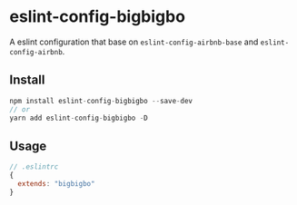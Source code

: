 # eslint-config-bigbigbo
A eslint configuration that base on `eslint-config-airbnb-base` and `eslint-config-airbnb`.

## Install
```js
npm install eslint-config-bigbigbo --save-dev
// or
yarn add eslint-config-bigbigbo -D
```

## Usage
```js
// .eslintrc
{
  extends: "bigbigbo"
}
```